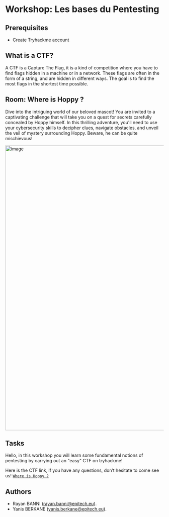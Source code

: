 # Workshop: Les bases du Pentesting

## Prerequisites

- Create Tryhackme account

## What is a CTF?

A CTF is a Capture The Flag, it is a kind of competition where you have to find flags hidden in a machine or in a network. These flags are often in the form of a string, and are hidden in different ways. The goal is to find the most flags in the shortest time possible.

## Room: Where is Hoppy ?

Dive into the intriguing world of our beloved mascot! You are invited to a captivating challenge that will take you on a quest for secrets carefully concealed by Hoppy himself. In this thrilling adventure, you'll need to use your cybersecurity skills to decipher clues, navigate obstacles, and unveil the veil of mystery surrounding Hoppy. Beware, he can be quite mischievous!

<img width="907" alt="image" src="https://github.com/yanisberkane/Where-is-hoppy-THM-Room/assets/91698189/573feda3-c632-4b88-9bd6-a8cc16dddd89">

## Tasks

Hello, in this workshop you will learn some fundamental notions of pentesting by carrying out an "easy" CTF on tryhackme!

Here is the CTF link, if you have any questions, don’t hesitate to come see us!
<a href="https://tryhackme.com/jr/whereishoppyat">`Where is Hoppy ?`</a>

## Authors

- Rayan BANNI (rayan.banni@epitech.eu).
- Yanis BERKANE (yanis.berkane@epitech.eu).

